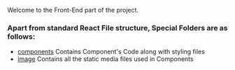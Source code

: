 Welcome to the Front-End part of the project.
### Apart from standard React File structure, Special Folders are as follows: 

* [components](/project-frontend/src/components/) Contains Component's Code along with styling files
* [image](/project-frontend/src/image/) Contains all the static media files used in Components
